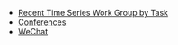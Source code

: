 * [Recent Time Series Work Group by Task](Recent-Time-Series-Work-Group-by-Task)
* [Conferences](Conferences)
* [WeChat](WeChat)